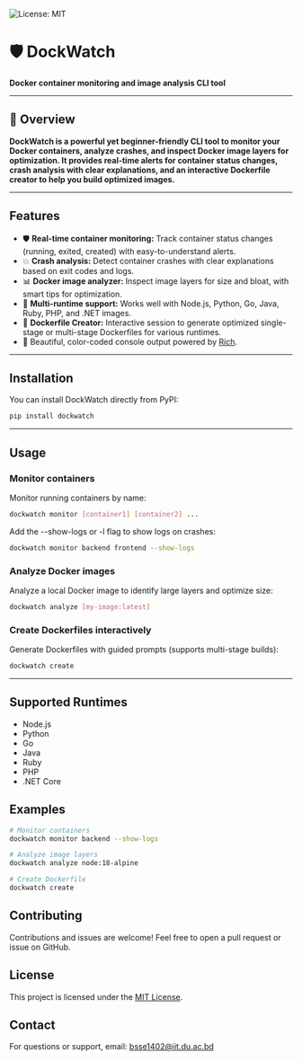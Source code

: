 ![License: MIT](https://img.shields.io/badge/License-MIT-yellow.svg)

# 🛡️ DockWatch

**Docker container monitoring and image analysis CLI tool**

---

## 🚀 Overview

**DockWatch is a powerful yet beginner-friendly CLI tool to monitor your Docker containers, analyze crashes, and inspect Docker image layers for optimization. It provides real-time alerts for container status changes, crash analysis with clear explanations, and an interactive Dockerfile creator to help you build optimized images.**

---

## Features

- 🛡️ **Real-time container monitoring:** Track container status changes (running, exited, created) with easy-to-understand alerts.  
- 💥 **Crash analysis:** Detect container crashes with clear explanations based on exit codes and logs.  
- 📊 **Docker image analyzer:** Inspect image layers for size and bloat, with smart tips for optimization.  
- 🐳 **Multi-runtime support:** Works well with Node.js, Python, Go, Java, Ruby, PHP, and .NET images.  
- 🔧 **Dockerfile Creator:** Interactive session to generate optimized single-stage or multi-stage Dockerfiles for various runtimes.  
- 🎨 Beautiful, color-coded console output powered by [Rich](https://github.com/Textualize/rich).

---

## Installation

You can install DockWatch directly from PyPI:

```bash
pip install dockwatch
```
---

## Usage
### Monitor containers
Monitor running containers by name:

```bash
dockwatch monitor [container1] [container2] ...
```
Add the --show-logs or -l flag to show logs on crashes:

```bash
dockwatch monitor backend frontend --show-logs
```
### Analyze Docker images
Analyze a local Docker image to identify large layers and optimize size:

```bash
dockwatch analyze [my-image:latest]
```
### Create Dockerfiles interactively
Generate Dockerfiles with guided prompts (supports multi-stage builds):

```bash
dockwatch create
```
---

## Supported Runtimes
- Node.js
- Python
- Go
- Java
- Ruby
- PHP
- .NET Core

## Examples

```bash
# Monitor containers
dockwatch monitor backend --show-logs

# Analyze image layers
dockwatch analyze node:18-alpine

# Create Dockerfile
dockwatch create
```
## Contributing
Contributions and issues are welcome! Feel free to open a pull request or issue on GitHub.

## License

This project is licensed under the [MIT License](LICENSE).

## Contact
For questions or support, email: bsse1402@iit.du.ac.bd